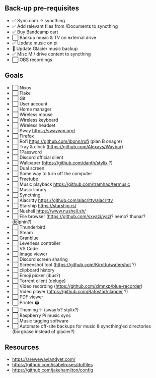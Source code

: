 ## Back-up pre-requisites

- ✅ Sync.com -> syncthing
- ✅ Add relevant files from /Documents to syncthing
- ✅ Buy Bandcamp cart
- ⬜ Backup music & TV on external drive
- ✅ Update music on pi
- 🚧 Update Glacier music backup
- ✅ Misc M:/ drive content to syncthing
- ⬜ OBS recordings

## Goals

- ⬜ Nixos
- ⬜ Flake
- ⬜ Git
- ⬜ User account
- ⬜ Home manager
- ⬜ Wireless mouse
- ⬜ Wireless keyboard
- ⬜ Wireless headset
- ⬜ Sway https://swaywm.org/
- ⬜ Firefox
- ⬜ Rofi https://github.com/lbonn/rofi (plan B onagre)
- ⬜ Tray & clock (https://github.com/Alexays/Waybar)
- ⬜ 1Password
- ⬜ Discord official client
- ⬜ Wallpaper (https://github.com/danth/stylix ?)
- ⬜ Dual screen
- ⬜ Some way to turn off the computer
- ⬜ Freetube
- ⬜ Music playback https://github.com/tramhao/termusic
- ⬜ Music library
- ⬜ Syncthing
- ⬜ Alacritty https://github.com/alacritty/alacritty
- ⬜ Starship https://starship.rs/
- ⬜ Nushell https://www.nushell.sh/
- ⬜ File browser (https://github.com/sxyazi/yazi? nemo? thunar? dolphin?)
- ⬜ Thunderbird
- ⬜ Steam
- ⬜ Granblue
- ⬜ Leverless controller
- ⬜ VS Code
- ⬜ Image viewer
- ⬜ Discord screen sharing
- ⬜ Screenshot tool (https://github.com/Kirottu/watershot ?)
- ⬜ clipboard history
- ⬜ Emoji picker (ibus?)
- ⬜ Torrent client (deluge)
- ⬜ Video recording (https://github.com/xlmnxp/blue-recorder)
- ⬜ Video player (https://github.com/Rafostar/clapper ?)
- ⬜ PDF viewer
- ⬜ Printer 🖨
- ⬜ Theming ✨ (swayfx? stylix?)
- ⬜ Raspberry Pi music sync
- ⬜ Music tagging software
- ⬜ Automate off-site backups for music & syncthing'ed directories (borgbase instead of glacier?)

## Resources

- https://arewewaylandyet.com/
- https://github.com/isabelroses/dotfiles
- https://github.com/jakehamilton/config
